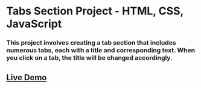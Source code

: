 # Tabs Section Project - HTML, CSS, JavaScript

### This project involves creating a tab section that includes numerous tabs, each with a title and corresponding text. When you click on a tab, the title will be changed accordingly.

## [Live Demo](https://bucolic-biscochitos-7953ab.netlify.app/)
